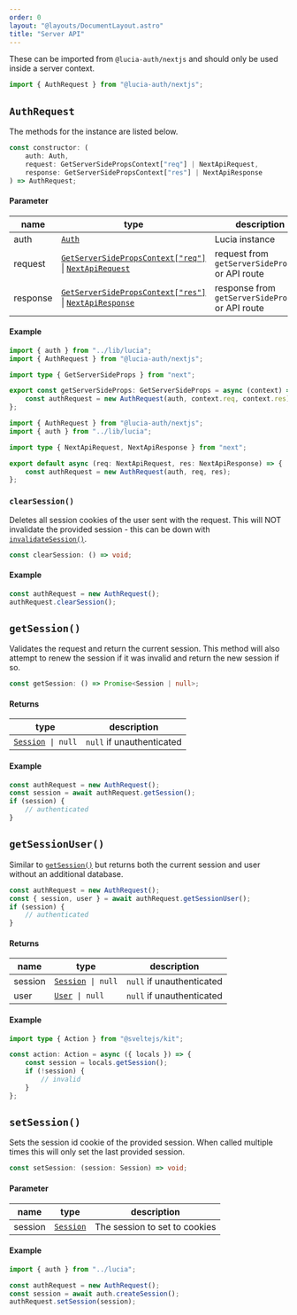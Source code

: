```yaml
---
order: 0
layout: "@layouts/DocumentLayout.astro"
title: "Server API"
---
```


These can be imported from `@lucia-auth/nextjs` and should only be used inside a server context.

```ts
import { AuthRequest } from "@lucia-auth/nextjs";
```

## `AuthRequest`

The methods for the instance are listed below.

```ts
const constructor: (
	auth: Auth,
	request: GetServerSidePropsContext["req"] | NextApiRequest,
	response: GetServerSidePropsContext["res"] | NextApiResponse
) => AuthRequest;
```

#### Parameter

| name     | type                                                            | description                                       |
| -------- | --------------------------------------------------------------- | ------------------------------------------------- |
| auth     | [`Auth`](/reference/types/lucia-types#auth)                     | Lucia instance                                    |
| request  | [`GetServerSidePropsContext["req"]`]() \| [`NextApiRequest`]()  | request from `getServerSideProps()` or API route  |
| response | [`GetServerSidePropsContext["res"]`]() \| [`NextApiResponse`]() | response from `getServerSideProps()` or API route |

#### Example

```ts
import { auth } from "../lib/lucia";
import { AuthRequest } from "@lucia-auth/nextjs";

import type { GetServerSideProps } from "next";

export const getServerSideProps: GetServerSideProps = async (context) => {
	const authRequest = new AuthRequest(auth, context.req, context.res);
};
```

```ts
import { AuthRequest } from "@lucia-auth/nextjs";
import { auth } from "../lib/lucia";

import type { NextApiRequest, NextApiResponse } from "next";

export default async (req: NextApiRequest, res: NextApiResponse) => {
	const authRequest = new AuthRequest(auth, req, res);
};
```

### `clearSession()`

Deletes all session cookies of the user sent with the request. This will NOT invalidate the provided session - this can be down with [`invalidateSession()`](/reference/api/server-api#invalidatesession).

```ts
const clearSession: () => void;
```

#### Example

```ts
const authRequest = new AuthRequest();
authRequest.clearSession();
```

## `getSession()`

Validates the request and return the current session. This method will also attempt to renew the session if it was invalid and return the new session if so.

```ts
const getSession: () => Promise<Session | null>;
```

#### Returns

| type                                                        | description               |
| ----------------------------------------------------------- | ------------------------- |
| [`Session`](/reference/types/lucia-types#session)` \| null` | `null` if unauthenticated |

#### Example

```ts
const authRequest = new AuthRequest();
const session = await authRequest.getSession();
if (session) {
	// authenticated
}
```

## `getSessionUser()`

Similar to [`getSession()`](/nextjs/api-reference/locals-api#getsession) but returns both the current session and user without an additional database.

```ts
const authRequest = new AuthRequest();
const { session, user } = await authRequest.getSessionUser();
if (session) {
	// authenticated
}
```

#### Returns

| name    | type                                                        | description               |
| ------- | ----------------------------------------------------------- | ------------------------- |
| session | [`Session`](/reference/types/lucia-types#session)` \| null` | `null` if unauthenticated |
| user    | [`User`](/reference/types/lucia-types#user)` \| null`       | `null` if unauthenticated |

#### Example

```ts
import type { Action } from "@sveltejs/kit";

const action: Action = async ({ locals }) => {
	const session = locals.getSession();
	if (!session) {
		// invalid
	}
};
```

## `setSession()`

Sets the session id cookie of the provided session. When called multiple times this will only set the last provided session.

```ts
const setSession: (session: Session) => void;
```

#### Parameter

| name    | type                                              | description                   |
| ------- | ------------------------------------------------- | ----------------------------- |
| session | [`Session`](/reference/types/lucia-types#session) | The session to set to cookies |

#### Example

```ts
import { auth } from "../lucia";

const authRequest = new AuthRequest();
const session = await auth.createSession();
authRequest.setSession(session);
```
